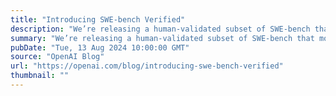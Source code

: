 ```yaml
---
title: "Introducing SWE-bench Verified"
description: "We’re releasing a human-validated subset of SWE-bench that more reliably evaluates AI models’ ability to solve real-world software issues."
summary: "We’re releasing a human-validated subset of SWE-bench that more reliably evaluates AI models’ ability to solve real-world software issues."
pubDate: "Tue, 13 Aug 2024 10:00:00 GMT"
source: "OpenAI Blog"
url: "https://openai.com/blog/introducing-swe-bench-verified"
thumbnail: ""
---
```


